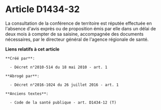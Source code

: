 # Article D1434-32

La consultation de la conférence de territoire est réputée effectuée en l'absence d'avis exprès ou de proposition émis par
elle dans un délai de deux mois à compter de sa saisine, accompagnée des documents nécessaires, par le directeur général de
l'agence régionale de santé.

**Liens relatifs à cet article**

	**Créé par**:

	  - Décret n°2010-514 du 18 mai 2010 - art. 1

	**Abrogé par**:

	  - Décret n°2016-1024 du 26 juillet 2016 - art. 1

	**Anciens textes**:

	  - Code de la santé publique - art. D1434-12 (T)
